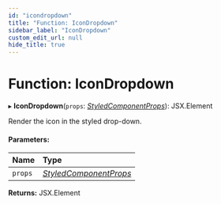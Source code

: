 ```yaml
---
id: "icondropdown"
title: "Function: IconDropdown"
sidebar_label: "IconDropdown"
custom_edit_url: null
hide_title: true
---
```


# Function: IconDropdown

▸ **IconDropdown**(`props`: [*StyledComponentProps*](../types/styledcomponentprops.md)): JSX.Element

Render the icon in the styled drop-down.

#### Parameters:

Name | Type |
:------ | :------ |
`props` | [*StyledComponentProps*](../types/styledcomponentprops.md) |

**Returns:** JSX.Element
